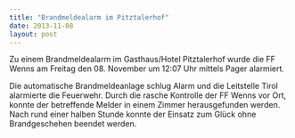 ```yaml
---
title: "Brandmeldealarm im Pitztalerhof"
date: 2013-11-08
layout: post
---
```


Zu einem Brandmeldealarm im Gasthaus/Hotel Pitztalerhof wurde die FF Wenns am Freitag den 08. November um 12:07 Uhr mittels Pager alarmiert.

Die automatische Brandmeldeanlage schlug Alarm und die Leitstelle Tirol alarmierte die Feuerwehr. Durch die rasche Kontrolle der FF Wenns vor Ort, konnte der betreffende Melder in einem Zimmer herausgefunden werden. Nach rund einer halben Stunde konnte der Einsatz zum Glück ohne Brandgeschehen beendet werden.